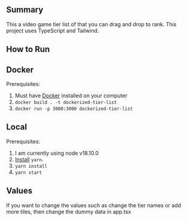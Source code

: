 ## Summary

This a video game tier list of that you can drag and drop to rank.  This project uses TypeScript and Tailwind.

## How to Run


## Docker
Prerequisites:

1. Must have [Docker](https://www.docker.com/get-started/) installed on your computer 
2. `docker build . -t dockerized-tier-list`
3. `docker run -p 3000:3000 dockerized-tier-list`

## Local

Prerequisites:
1. I am currently using node v18.10.0
2. [Install](https://classic.yarnpkg.com/en/docs/install/) `yarn`.  
3. `yarn install`
3. `yarn start`  


## Values

If you want to change the values such as change the tier names or add more tiles, then change the dummy data in app.tsx
